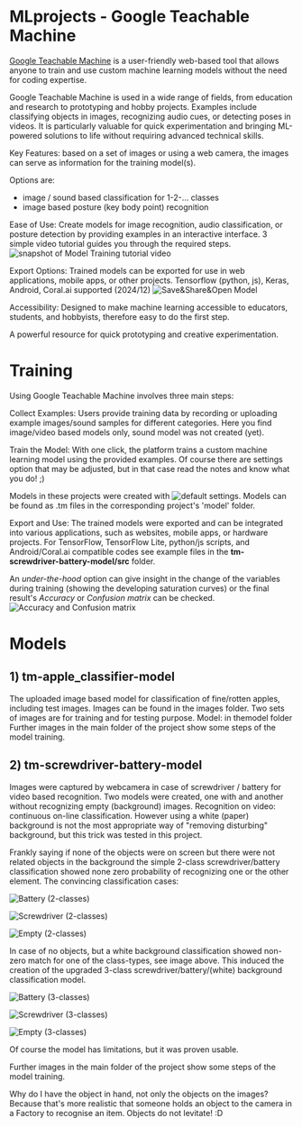 # MLprojects - Google Teachable Machine

[Google Teachable Machine](https://teachablemachine.withgoogle.com/) is a user-friendly web-based tool that allows anyone to train and use custom machine learning models without the need for coding expertise.

Google Teachable Machine is used in a wide range of fields, from education and research to prototyping and hobby projects. Examples include classifying objects in images, recognizing audio cues, or detecting poses in videos. It is particularly valuable for quick experimentation and bringing ML-powered solutions to life without requiring advanced technical skills.

Key Features: based on a set of images or using a web camera, the images can serve as information for the training model(s).

Options are: 
- image / sound based classification for 1-2-... classes
- image based posture (key body point) recognition

Ease of Use: Create models for image recognition, audio classification, or posture detection by providing examples in an interactive interface. 3 simple video tutorial guides you through the required steps.
![snapshot of Model Training tutorial video](Training_Tutorial_m.png)

Export Options: Trained models can be exported for use in web applications, mobile apps, or other projects. Tensorflow (python, js), Keras, Android, Coral.ai supported (2024/12)
![Save&Share&Open Model](save_open_share_options_m.png)

Accessibility: Designed to make machine learning accessible to educators, students, and hobbyists, therefore easy to do the first step.

A powerful resource for quick prototyping and creative experimentation.

# Training
Using Google Teachable Machine involves three main steps:

Collect Examples: Users provide training data by recording or uploading example images/sound samples for different categories. Here you find image/video based models only, sound model was not created (yet).

Train the Model: With one click, the platform trains a custom machine learning model using the provided examples. Of course there are settings option that may be adjusted, but in that case read the notes and know what you do! ;)

Models in these projects were created with ![default settings](Training_settings.png). Models can be found as .tm files in the corresponding project's 'model' folder.

Export and Use: The trained models were exported and can be integrated into various applications, such as websites, mobile apps, or hardware projects.
For TensorFlow, TensorFlow Lite, python/js scripts, and Android/Coral.ai compatible codes see example files in the __tm-screwdriver-battery-model/src__ folder.

An *under-the-hood* option can give insight in the change of the variables during training (showing the developing saturation curves) or the final result's *Accuracy* or *Confusion matrix* can be checked.
![*Accuracy* and *Confusion matrix*](tm-screwdriver-battery-model/1_04_Training_UnderTheHood_2.png)

# Models

## 1) tm-apple_classifier-model 
The uploaded image based model for classification of fine/rotten apples, including test images.
Images can be found in the images folder. Two sets of images are for training and for testing purpose.
Model: in themodel folder
Further images in the main folder of the project show some steps of the model training.

## 2) tm-screwdriver-battery-model
Images were captured by webcamera in case of screwdriver / battery for video based recognition. Two models were created, one with and another without recognizing empty (background) images.
Recognition on video: continuous on-line classification.
However using a white (paper) background is not the most appropriate way of "removing disturbing" background, but this trick was tested in this project.

Frankly saying if none of the objects were on screen but there were not related objects in the background the simple 2-class screwdriver/battery classification showed none zero probability of recognizing one or the other element. The convincing classification cases:

![Battery (2-classes)](tm-screwdriver-battery-model/1_05_Preview_BatterywoBG.png)

![Screwdriver (2-classes)](tm-screwdriver-battery-model/1_05_Preview_ScrewDriverwoBG.png)

![Empty (2-classes)](tm-screwdriver-battery-model/1_05_Preview_whiteBG.png)

In case of no objects, but a white background classification showed non-zero match for one of the class-types, see image above. This induced the creation of the upgraded 3-class screwdriver/battery/(white) background classification model.

![Battery (3-classes)](tm-screwdriver-battery-model/2_05_Preview_BatteryWhBG.png)

![Screwdriver (3-classes)](tm-screwdriver-battery-model/1_05_Preview_ScrewDriverWhBG.png)

![Empty (3-classes)](tm-screwdriver-battery-model/2_05_Preview_whiteBG.png)


Of course the model has limitations, but it was proven usable. 

Further images in the main folder of the project show some steps of the model training.

Why do I have the object in hand, not only the objects on the images? Because that's more realistic that someone holds an object to the camera in a Factory to recognise an item. Objects do not levitate! :D 
